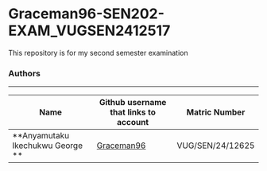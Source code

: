 # Graceman96-SEN202-EXAM_VUGSEN2412517
This repository is for my second semester examination

### Authors
---

|**Name**       | **Github username that links to account**         | **Matric Number** |
|---------------|---------------------------------------------------|-------------------|
|**Anyamutaku Ikechukwu George **|[Graceman96](https://github.com/Graceman96/) | VUG/SEN/24/12625 |

